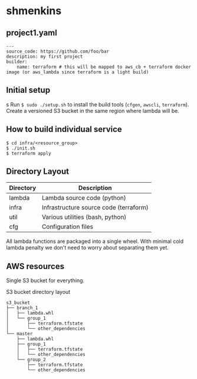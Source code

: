 # shmenkins

## project1.yaml
```
---
source_code: https://github.com/foo/bar
description: my first project
builder:
    name: terraform # this will be mapped to aws_cb + terraform docker image (or aws_lambda since terraform is a light build)
```

## Initial setup
s
Run `$ sudo ./setup.sh` to install the build tools (`cfgen`, `awscli`, `terraform`).
Create a versioned S3 bucket in the same region where lambda will be.

## How to build individual service

```
$ cd infra/<resource_group>
$ ./init.sh
$ terraform apply
```

## Directory Layout

Directory | Description
----------|----------------
lambda | Lambda source code (python)
infra | Infrastructure source code (terraform)
util | Various utilities (bash, python)
cfg | Configuration files

All lambda functions are packaged into a single wheel. With minimal cold lambda penalty we don't need to worry about separating them yet.

## AWS resources
Single S3 bucket for everything.

S3 bucket directory layout
```
s3_bucket
├── branch_1
│   ├── lambda.whl
│   └── group_1
│       ├── terraform.tfstate
│       └── other_dependencies
└── master
    ├── lambda.whl
    ├── group_1
    │   ├── terraform.tfstate
    │   └── other_dependencies
    └── group_2
        ├── terraform.tfstate
        └── other_dependencies
```
